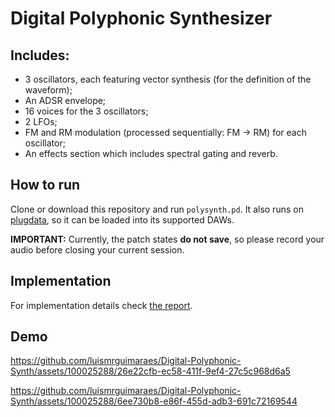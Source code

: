 # Digital Polyphonic Synthesizer

## Includes:
- 3 oscillators, each featuring vector synthesis (for the definition of the waveform);
- An ADSR envelope;
- 16 voices for the 3 oscillators;
- 2 LFOs;
- FM and RM modulation (processed sequentially: FM → RM) for each oscillator;
- An effects section which includes spectral gating and reverb.

## How to run
Clone or download this repository and run `polysynth.pd`. It also runs on [plugdata](https://plugdata.org/), so it can be loaded into its supported DAWs.

**IMPORTANT:** Currently, the patch states **do not save**, so please record your audio before closing your current session.

## Implementation
For implementation details check [the report](Assignment%202%20-%20Report.pdf).

## Demo


https://github.com/luismrguimaraes/Digital-Polyphonic-Synth/assets/100025288/26e22cfb-ec58-411f-9ef4-27c5c968d6a5



https://github.com/luismrguimaraes/Digital-Polyphonic-Synth/assets/100025288/6ee730b8-e86f-455d-adb3-691c72169544

